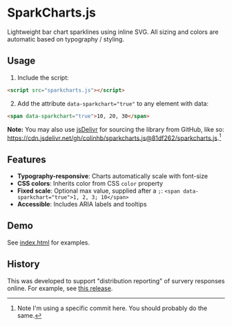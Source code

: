 # SparkCharts.js

Lightweight bar chart sparklines using inline SVG. All sizing and colors are automatic based on typography / styling.

## Usage

1. Include the script:
```html
<script src="sparkcharts.js"></script>
```

2. Add the attribute `data-sparkchart="true"` to any element with data:
```html
<span data-sparkchart="true">10, 20, 30</span>
```

**Note:** You may also use [jsDelivr]() for sourcing the library from GitHub, like so: <https://cdn.jsdelivr.net/gh/colinhb/sparkcharts.js@81df262/sparkcharts.js>.[^version]

[^version]: Note I'm using a specific commit here. You should probably do the same.

## Features

- **Typography-responsive**: Charts automatically scale with font-size
- **CSS colors**: Inherits color from CSS `color` property
- **Fixed scale**: Optional max value, supplied after a `;`: `<span data-sparkchart="true">1, 2, 3; 10</span>`
- **Accessible**: Includes ARIA labels and tooltips

## Demo

See [index.html](https://colinhb.github.io/sparkcharts.js/) for examples.

## History

This was developed to support "distribution reporting" of survery responses online. For example, see [this release](https://blog.athenainsights.org/nyc-mayoral-toplines-2025/).
